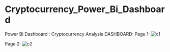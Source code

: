 # Cryptocurrency_Power_Bi_Dashboard
Power Bi Dashboard : Cryptocurrency Analysis
DASHBOARD:
Page 1:
![c1](https://user-images.githubusercontent.com/87280331/187044478-4115a70d-0bd5-46a0-8b22-0d7952efcfa2.JPG)

Page 2:
![c2](https://user-images.githubusercontent.com/87280331/187044484-9b6db023-6380-42ec-9a55-b3d040719024.JPG)

